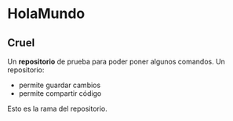 # HolaMundo
## Cruel
Un **repositorio** de prueba para poder poner algunos comandos.
Un repositorio:
  - permite guardar cambios
  - permite compartir código

Esto es la rama del repositorio.
